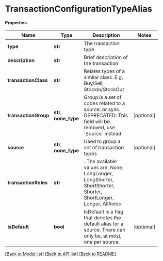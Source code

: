 # TransactionConfigurationTypeAlias

#### Properties
Name | Type | Description | Notes
------------ | ------------- | ------------- | -------------
**type** | **str** | The transaction type | 
**description** | **str** | Brief description of the transaction | 
**transactionClass** | **str** | Relates types of a similar class. E.g. Buy/Sell, StockIn/StockOut | 
**transactionGroup** | **str, none_type** | Group is a set of codes related to a source, or sync. DEPRECATED: This field will be removed, use &#x60;Source&#x60; instead | [optional] 
**source** | **str, none_type** | Used to group a set of transaction types | [optional] 
**transactionRoles** | **str** | . The available values are: None, LongLonger, LongShorter, ShortShorter, Shorter, ShortLonger, Longer, AllRoles | 
**isDefault** | **bool** | IsDefault is a flag that denotes the default alias for a source. There can only be, at most, one per source. | [optional] 

[[Back to Model list]](../README.md#documentation-for-models) [[Back to API list]](../README.md#documentation-for-api-endpoints) [[Back to README]](../README.md)

